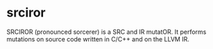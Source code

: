 # srciror
SRCIROR (pronounced sorcerer) is a SRC and IR mutatOR. It performs mutations on source code written in C/C++ and on the LLVM IR.